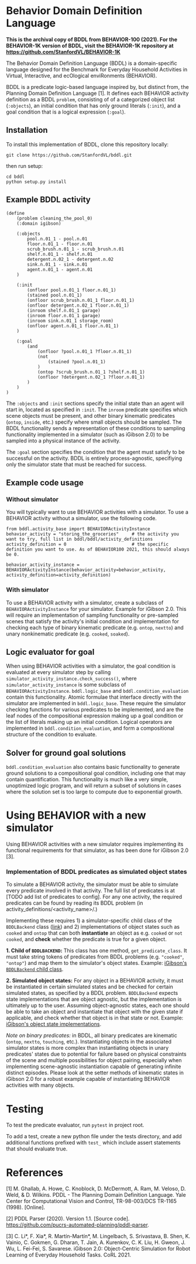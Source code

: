 # Behavior Domain Definition Language 

**This is the archival copy of BDDL from BEHAVIOR-100 (2021). For the BEHAVIOR-1K version of BDDL, visit the BEHAVIOR-1K repository at https://github.com/StanfordVL/BEHAVIOR-1K**

The Behavior Domain Definition Language (BDDL) is a domain-specific language designed for the Benchmark for Everyday Household Activities in Virtual, Interactive, and ecOlogical enviRonments (BEHAVIOR). 

BDDL is a predicate logic-based language inspired by, but distinct from, the Planning Domain Definition Language [1]. It defines each BEHAVIOR activity definition as a BDDL `problem`, consisting of of a categorized object list (`:objects`), an initial condition that has only ground literals (`:init`), and a goal condition that is a logical expression (`:goal`). 

## Installation

To install this implementation of BDDL, clone this repository locally:
```
git clone https://github.com/StanfordVL/bddl.git
```
then run setup: 
```
cd bddl
python setup.py install
```

## Example BDDL activity

```
(define 
    (problem cleaning_the_pool_0)
    (:domain igibson)

    (:objects
     	pool.n.01_1 - pool.n.01
    	floor.n.01_1 - floor.n.01
    	scrub_brush.n.01_1 - scrub_brush.n.01
    	shelf.n.01_1 - shelf.n.01
    	detergent.n.02_1 - detergent.n.02
        sink.n.01_1 - sink.n.01
    	agent.n.01_1 - agent.n.01
    )
    
    (:init 
        (onfloor pool.n.01_1 floor.n.01_1) 
        (stained pool.n.01_1) 
        (onfloor scrub_brush.n.01_1 floor.n.01_1) 
        (onfloor detergent.n.02_1 floor.n.01_1) 
        (inroom shelf.n.01_1 garage) 
        (inroom floor.n.01_1 garage) 
        (inroom sink.n.01_1 storage_room)
        (onfloor agent.n.01_1 floor.n.01_1)
    )
    
    (:goal 
        (and 
            (onfloor ?pool.n.01_1 ?floor.n.01_1) 
            (not 
                (stained ?pool.n.01_1)
            ) 
            (ontop ?scrub_brush.n.01_1 ?shelf.n.01_1) 
            (onfloor ?detergent.n.02_1 ?floor.n.01_1)
        )
    )
)
```

The `:objects` and `:init` sections specify the initial state than an agent will start in, located as specified in `:init`. The `inroom` predicate specifies which scene objects must be present, and other binary kinematic predicates (`ontop`, `inside`, etc.) specify where small objects should be sampled. The BDDL functionality sends a representation of these conditions to sampling functionality implemented in a simulator (such as iGibson 2.0) to be sampled into a physical instance of the activity. 

The `:goal` section specifies the condition that the agent must satisfy to be successful on the activity. BDDL is entirely process-agnostic, specifiying only the simulator state that must be reached for success. 

## Example code usage

### Without simulator 

You will typically want to use BEHAVIOR activities with a simulator. To use a BEHAVIOR activity without a simulator, use the following code. 
```
from bddl.activity_base import BEHAVIORActivityInstance 
behavior_activity = "storing_the_groceries"     # the activity you want to try, full list in bddl/bddl/activity_definitions
activity_definition = 0                         # the specific definition you want to use. As of BEHAVIOR100 2021, this should always be 0.

behavior_activity_instance = BEHAVIORActivityInstance(behavior_activity=behavior_activity, activity_definition=activity_definition)
```

### With simulator 

To use a BEHAVIOR activity with a simulator, create a subclass of `BEHAVIORActivityInstance` for your simulator. Example for iGibson 2.0. This will require an implementation of sampling functionality or pre-sampled scenes that satisfy the activity's initial condition and implementation for checking each type of binary kinematic predicate (e.g. `ontop`, `nextto`) and unary nonkinematic predicate (e.g. `cooked`, `soaked`). 

## Logic evaluator for goal

When using BEHAVIOR activities with a simulator, the goal condition is evaluated at every simulator step by calling `simulator_activity_instance.check_success()`, where `simulator_activity_instance` is some subclass of `BEHAVIORActivityInstance`. `bddl.logic_base` and `bddl.condition_evaluation` contain this functionality. Atomic formulae that interface directly with the simulator are implemented in `bddl.logic_base`. These require the simulator checking functions for various predicates to be implemented, and are the leaf nodes of the compositional expression making up a goal condition or the list of literals making up an initial condition. Logical operators are implemented in `bddl.condition_evaluation`, and form a compositional structure of the condition to evaluate. 

## Solver for ground goal solutions

`bddl.condition_evaluation` also contains basic functionality to generate ground solutions to a compositional goal condition, including one that may contain quantification. This functionality is much like a very simple, unoptimized logic program, and will return a subset of solutions in cases where the solution set is too large to compute due to exponential growth. 

# Using BEHAVIOR with a new simulator 

Using BEHAVIOR activities with a new simulator requires implementing its functional requirements for that simulator, as has been done for iGibson 2.0 [3]. 

### Implementation of BDDL predicates as simulated object states

To simulate a BEHAVIOR activity, the simulator must be able to simulate every predicate involved in that activity. The full list of predicates is at [TODO add list of predicates to config]. For any one activity, the required predicates can be found by reading its BDDL problem (in activity_definitions/<activity_name>/.) 

Implementing these requires 1) a simulator-specific child class of the `BDDLBackend` class ([link](https://github.com/StanfordVL/bddl/blob/654cfefb078dbdf264957a08a30571086a2aa726/bddl/backend_abc.py#L6-L9)) and 2) implementations of object states such as `cooked` and `ontop` that can both **instantiate** an object as e.g. `cooked` or `not cooked`, and **check** whether the predicate is true for a given object. 

**1. Child of `BDDLBACKEND`:** This class has one method, `get_predicate_class`. It must take string tokens of predicates from BDDL problems (e.g. `"cooked"`, `"ontop"`) and map them to the simulator's object states. Example: [iGibson's `BDDLBackend` child class](https://github.com/StanfordVL/iGibson/blob/ig-develop/igibson/task/bddl_backend.py). 

**2. Simulated object states:** For any object in a BEHAVIOR activity, it must be instantiated in certain simulated states and be checked for certain simulated states, as specified by a BDDL problem. `BDDLBackend` expects state implementations that are object agnostic, but the implementation is ultimately up to the user. Assuming object-agnostic states, each one should be able to take an object and instantiate that object with the given state if applicable, and check whether that object is in that state or not. Example: [iGibson's object state implementations](https://github.com/StanfordVL/iGibson/tree/ig-develop/igibson/object_states). 

*Note on binary predicates:* in BDDL, all binary predicates are kinematic (`ontop`, `nextto`, `touching`, etc.). Instantiating objects in the associated simulator states is more complex than instantiating objects in unary predicates' states due to potential for failure based on physical constraints of the scene and multiple possibilities for object pairing, especially when implementing scene-agnostic instantiation capable of generating infinite distinct episodes. Please look at the setter methods of kinematic states in iGibson 2.0 for a robust example capable of instantiating BEHAVIOR activities with many objects. 

# Testing

To test the predicate evaluator, run `pytest` in project root.

To add a test, create a new python file under the tests directory, and add
additional functions prefixed with `test_` which include assert statements that
should evaluate true.

# References 

[1] M. Ghallab, A. Howe, C. Knoblock, D. McDermott, A. Ram, M. Veloso, D. Weld, & D. Wilkins. PDDL - The Planning Domain Definition Language. Yale Center for Computational Vision and Control, TR-98-003/DCS TR-1165 (1998). [Online].

[2] PDDL Parser (2020). Version 1.1. [Source code]. https://github.com/pucrs-automated-planning/pddl-parser. 

[3] C. Li*, F. Xia*, R. Martín-Martín*, M. Lingelbach, S. Srivastava, B. Shen, K. Vainio, C. Gokmen, G. Dharan, T. Jain, A. Kurenkov, C. K. Liu, H. Gweon, J. Wu, L. Fei-Fei, S. Savarese. iGibson 2.0: Object-Centric Simulation for Robot Learning of Everyday Household Tasks. CoRL 2021. 
